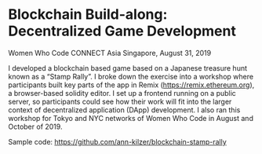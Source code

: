 # Blockchain Build-along: Decentralized Game Development

Women Who Code CONNECT Asia
Singapore, August 31, 2019

I developed a blockchain based game based on a Japanese treasure hunt known as a “Stamp Rally”. I broke down the exercise into a workshop where participants built key parts of the app in Remix (https://remix.ethereum.org), a browser-based solidity editor. I set up a frontend running on a public server, so participants could see how their work will fit into the larger context of decentralized application (DApp) development. I also ran this workshop for Tokyo and NYC networks of Women Who Code in August and October of 2019.

Sample code: https://github.com/ann-kilzer/blockchain-stamp-rally
